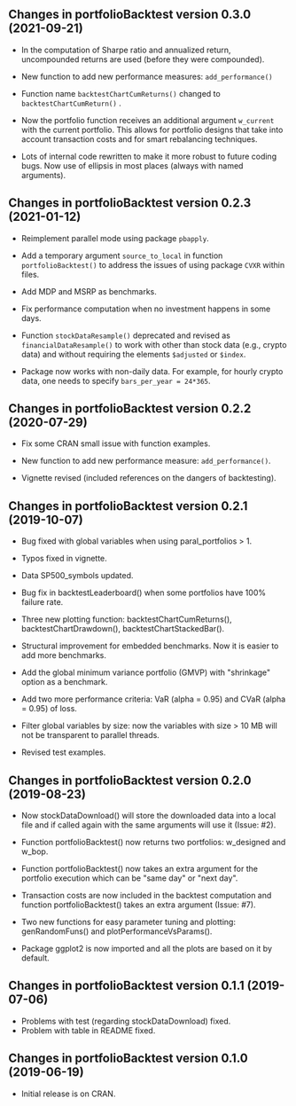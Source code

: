 ## Changes in portfolioBacktest version 0.3.0 (2021-09-21)

* In the computation of Sharpe ratio and annualized return, uncompounded returns are used (before they were compounded).

* New function to add new performance measures: `add_performance()`

* Function name `backtestChartCumReturns()` changed to `backtestChartCumReturn()` .

* Now the portfolio function receives an additional argument `w_current` with the current portfolio. This allows for portfolio designs that take into account transaction costs and for smart rebalancing techniques.

* Lots of internal code rewritten to make it more robust to future coding bugs. Now use of ellipsis in most places (always with named arguments).


## Changes in portfolioBacktest version 0.2.3 (2021-01-12)

* Reimplement parallel mode using package `pbapply`.

* Add a temporary argument `source_to_local` in function `portfolioBacktest()` to address the issues of using package `CVXR` within files.

* Add MDP and MSRP as benchmarks.

* Fix performance computation when no investment happens in some days.

* Function `stockDataResample()` deprecated and revised as `financialDataResample()` to work with other than stock data (e.g., crypto data) and without requiring the elements `$adjusted` or `$index`.

* Package now works with non-daily data. For example, for hourly crypto data, one needs to specify `bars_per_year = 24*365`.


## Changes in portfolioBacktest version 0.2.2 (2020-07-29)

* Fix some CRAN small issue with function examples.

* New function to add new performance measure: `add_performance()`.

* Vignette revised (included references on the dangers of backtesting).


## Changes in portfolioBacktest version 0.2.1 (2019-10-07)

* Bug fixed with global variables when using paral_portfolios > 1.

* Typos fixed in vignette.

* Data SP500_symbols updated.

* Bug fix in backtestLeaderboard() when some portfolios have 100% failure rate.

* Three new plotting function: backtestChartCumReturns(), backtestChartDrawdown(), backtestChartStackedBar().

* Structural improvement for embedded benchmarks. Now it is easier to add more benchmarks.

* Add the global minimum variance portfolio (GMVP) with "shrinkage" option as a benchmark.

* Add two more performance criteria: VaR (alpha = 0.95) and CVaR (alpha = 0.95) of loss.

* Filter global variables by size: now the variables with size > 10 MB will not be transparent to parallel threads.

* Revised test examples.


## Changes in portfolioBacktest version 0.2.0 (2019-08-23)

* Now stockDataDownload() will store the downloaded data into a local file 
  and if called again with the same arguments will use it (Issue: #2).
  
* Function portfolioBacktest() now returns two portfolios: w_designed and w_bop.

* Function portfolioBacktest() now takes an extra argument for the portfolio execution
  which can be "same day" or "next day".
  
* Transaction costs are now included in the backtest computation and function 
  portfolioBacktest() takes an extra argument (Issue: #7).
  
* Two new functions for easy parameter tuning and plotting: genRandomFuns() and 
  plotPerformanceVsParams().
  
* Package ggplot2 is now imported and all the plots are based on it by default.


## Changes in portfolioBacktest version 0.1.1 (2019-07-06)

* Problems with test (regarding stockDataDownload) fixed.
* Problem with table in README fixed.


## Changes in portfolioBacktest version 0.1.0 (2019-06-19)

* Initial release is on CRAN.